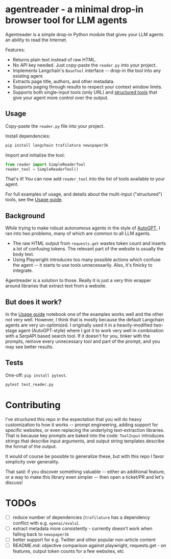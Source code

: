 # agentreader - a minimal drop-in browser tool for LLM agents

Agentreader is a simple drop-in Python module that gives your LLM agents an ability to read the Internet.

Features:

* Returns plain text instead of raw HTML.
* No API key needed. Just copy-paste the `reader.py` into your project.
* Implements Langchain's `BaseTool` interface -- drop-in the tool into any existing agent.
* Extracts page title, authors, and other metadata.
* Supports paging through results to respect your context window limits.
* Supports both single-input tools (only URL) and [structured tools](https://python.langchain.com/en/latest/modules/agents/agents/examples/structured_chat.html) that give your agent more control over the output.

## Usage

Copy-paste the `reader.py` file into your project.

Install dependencies:

```bash
pip install langchain trafilatura newspaper3k
```

Import and initialize the tool:

```python
from reader import SimpleReaderTool
reader_tool = SimpleReaderTool()
```

That's it! You can now add `reader_tool` into the list of tools available to your agent.

For full examples of usage, and details about the multi-input ("structured") tools, see the [Usage guide](Usage_guide.ipynb).

## Background

While trying to make robust autonomous agents in the style of [AutoGPT](https://github.com/Significant-Gravitas/Auto-GPT), I ran into two problems, many of which are common to all LLM agents.

* The raw HTML output from `requests.get` wastes token count and inserts a lot of confusing tokens. The relevant part of the website is usually the body text.
* Using Playwright introduces too many possible actions which confuse the agent -- it starts to use tools unnecessarily. Also, it's finicky to integrate.

Agentreader is a solution to those. Really it is just a very thin wrapper around libraries that extract text from a website.

## But does it work?

In the [Usage guide](Usage_guide.ipynb) notebook one of the examples works well and the other not very well. However, I think that is mostly because the default Langchain agents are very un-optimized. I originally used it in a heavily-modified two-stage agent (AutoGPT-style) where I got it to work very well in combination with a SerpAPI based search tool. If it doesn't for you, tinker with the prompts, remove every unnecessary tool and part of the prompt, and you may see better results.

## Tests

One-off: `pip install pytest`.

```bash
pytest test_reader.py
```

# Contributing

I've structured this repo in the expectation that you will do heavy customization to how it works -- prompt engineering, adding support for specific websites, or even replacing the underlying text-extraction libraries. That is because key prompts are baked into the code: `ToolInput` introduces strings that describe input arguments, and output string templates describe the format of the output.

It would of course be possible to generalize these, but with this repo I favor simplicity over generality.

That said: if you discover something valuable -- either an additional feature, or a way to make this library even simpler -- then open a ticket/PR and let's discuss!


# TODOs
- [ ] reduce number of dependencies (`trafilature` has a dependency conflict with e.g. `openai/evals`).
- [ ] extract metadata more consistently - currently doesn't work when falling back to `newspaper3k`
- [ ] better support for e.g. Twitter and other popular non-article content
- [ ] README.md: objective comparison against playwright, requests.get - on features, output token counts for a few websites, etc
